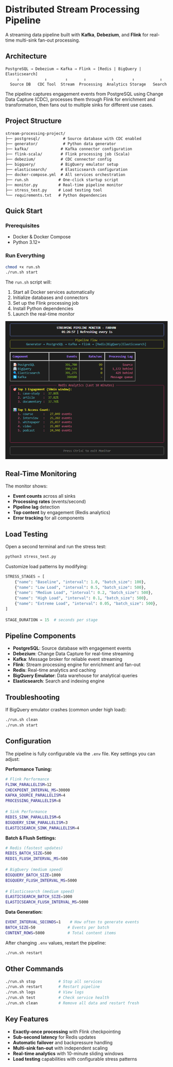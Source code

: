 # Distributed Stream Processing Pipeline

A streaming data pipeline built with **Kafka**, **Debezium**, and **Flink** for real-time multi-sink fan-out processing.

## Architecture

```
PostgreSQL → Debezium → Kafka → Flink → [Redis | BigQuery | Elasticsearch]
     ↓           ↓        ↓       ↓           ↓        ↓           ↓
  Source DB   CDC Tool  Stream  Processing  Analytics Storage   Search
```

The pipeline captures engagement events from PostgreSQL using Change Data Capture (CDC), processes them through Flink for enrichment and transformation, then fans out to multiple sinks for different use cases.

## Project Structure

```
stream-processing-project/
├── postgresql/          # Source database with CDC enabled
├── generator/           # Python data generator 
├── kafka/              # Kafka connector configuration
├── flink-scala/        # Flink processing job (Scala)
├── debezium/           # CDC connector config
├── bigquery/           # BigQuery emulator setup
├── elasticsearch/      # Elasticsearch configuration
├── docker-compose.yml  # All services orchestration
├── run.sh             # One-click startup script
├── monitor.py         # Real-time pipeline monitor
├── stress_test.py     # Load testing tool
└── requirements.txt   # Python dependencies
```

## Quick Start

### Prerequisites
- Docker & Docker Compose
- Python 3.12+

### Run Everything
```bash
chmod +x run.sh
./run.sh start
```

The `run.sh` script will:
1. Start all Docker services automatically
2. Initialize databases and connectors
3. Set up the Flink processing job
4. Install Python dependencies
5. Launch the real-time monitor

![Pipeline Monitor](img/monitor.png)

## Real-Time Monitoring

The monitor shows:
- **Event counts** across all sinks
- **Processing rates** (events/second)
- **Pipeline lag** detection
- **Top content** by engagement (Redis analytics)
- **Error tracking** for all components

## Load Testing

Open a second terminal and run the stress test:

```bash
python3 stress_test.py
```

Customize load patterns by modifying:

```python
STRESS_STAGES = [
    {"name": "Baseline", "interval": 1.0, "batch_size": 100},      
    {"name": "Low Load", "interval": 0.5, "batch_size": 500},       
    {"name": "Medium Load", "interval": 0.2, "batch_size": 500}, 
    {"name": "High Load", "interval": 0.1, "batch_size": 500},   
    {"name": "Extreme Load", "interval": 0.05, "batch_size": 500},
]

STAGE_DURATION = 15  # seconds per stage
```

## Pipeline Components

- **PostgreSQL**: Source database with engagement events
- **Debezium**: Change Data Capture for real-time streaming
- **Kafka**: Message broker for reliable event streaming
- **Flink**: Stream processing engine for enrichment and fan-out
- **Redis**: Real-time analytics and caching
- **BigQuery Emulator**: Data warehouse for analytical queries
- **Elasticsearch**: Search and indexing engine

## Troubleshooting

If BigQuery emulator crashes (common under high load):
```bash
./run.sh clean
./run.sh start
```

## Configuration

The pipeline is fully configurable via the `.env` file. Key settings you can adjust:

**Performance Tuning:**
```bash
# Flink Performance
FLINK_PARALLELISM=12
CHECKPOINT_INTERVAL_MS=30000
KAFKA_SOURCE_PARALLELISM=4
PROCESSING_PARALLELISM=8

# Sink Performance  
REDIS_SINK_PARALLELISM=6
BIGQUERY_SINK_PARALLELISM=3
ELASTICSEARCH_SINK_PARALLELISM=4
```

**Batch & Flush Settings:**
```bash
# Redis (fastest updates)
REDIS_BATCH_SIZE=500
REDIS_FLUSH_INTERVAL_MS=500

# BigQuery (medium speed)
BIGQUERY_BATCH_SIZE=1000
BIGQUERY_FLUSH_INTERVAL_MS=5000

# Elasticsearch (medium speed)
ELASTICSEARCH_BATCH_SIZE=1000
ELASTICSEARCH_FLUSH_INTERVAL_MS=5000
```

**Data Generation:**
```bash
EVENT_INTERVAL_SECONDS=1    # How often to generate events
BATCH_SIZE=50              # Events per batch
CONTENT_ROWS=5000          # Total content items
```

After changing `.env` values, restart the pipeline:
```bash
./run.sh restart
```

## Other Commands

```bash
./run.sh stop          # Stop all services
./run.sh restart       # Restart pipeline
./run.sh logs          # View logs
./run.sh test          # Check service health
./run.sh clean         # Remove all data and restart fresh
```

## Key Features

- **Exactly-once processing** with Flink checkpointing
- **Sub-second latency** for Redis updates
- **Automatic failover** and backpressure handling
- **Multi-sink fan-out** with independent scaling
- **Real-time analytics** with 10-minute sliding windows
- **Load testing** capabilities with configurable stress patterns